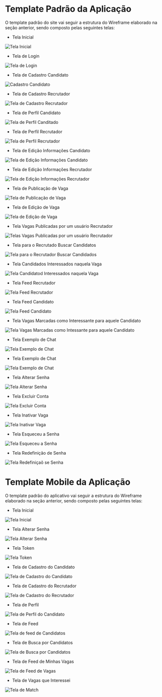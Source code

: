 # Template Padrão da Aplicação

O template padrão do site vai seguir a estrutura do Wireframe elaborado na seção anterior, sendo composto pelas seguintes telas:

- Tela Inicial

![Tela Inicial](img/templates-ui/home-page.png)

- Tela de Login

![Tela de Login](img/templates-ui/login.png)

- Tela de Cadastro Candidato

![Cadastro Candidato](img/templates-ui/cadastro-candidato.png)

- Tela de Cadastro Recrutador

![Tela de Cadastro Recrutador](img/templates-ui/cadastro-inicial.png)

- Tela de Perfil Candidato

![Tela de Perfil Canditado](img/templates-ui/perfil-candidato.png)

- Tela de Perfil Recrutador

![Tela de Perfil Recrutador](img/templates-ui/perfil-recrutador.png)

- Tela de Edição Informações Candidato

![Tela de Edição Informações Candidato](img/templates-ui/editar-infos.png)

- Tela de Edição Informações Recrutador

![Tela de Edição Informações Recrutador](img/templates-ui/editar-infos-2.png)

- Tela de Publicação de Vaga

![Tela de Publicação de Vaga](img/templates-ui/publicar-vaga.png)

- Tela de Edição de Vaga

![Tela de Edição de Vaga](img/templates-ui/editar-vaga.png)

- Tela Vagas Publicadas por um usuário Recrutador

![Telas Vagas Publicadas por um usuário Recrutador](img/templates-ui/recrutador-minhas-vagas.png)

- Tela para o Recrutado Buscar Candidatos

![Tela para o Recrutador Buscar Candidados](img/templates-ui/recrutador-buscar-candidatos.png)

- Tela Candidados Interessados naquela Vaga

![Tela Candidatod Interessados naquela Vaga](img/templates-ui/candidatos-interessados.png)

- Tela Feed Recrutador

![Tela Feed Recrutador](img/templates-ui/feed-recrutador.png)

- Tela Feed Candidato

![Tela Feed Candidato](img/templates-ui/feed-candidato.png)

- Tela Vagas Marcadas como Interessante para aquele Candidato

![Tela Vagas Marcadas como Intessante para aquele Candidato](img/templates-ui/cadastro-vagas-interessei.png)

- Tela Exemplo de Chat

![Tela Exemplo de Chat](img/templates-ui/chat-1.png)

- Tela Exemplo de Chat

![Tela Exemplo de Chat](img/templates-ui/chat-2.png)

- Tela Alterar Senha

![Tela Alterar Senha](img/templates-ui/alterar-senha.png)

- Tela Excluir Conta

![Tela Excluir Conta](img/templates-ui/excluir-conta.png)

- Tela Inativar Vaga

![Tela Inativar Vaga](img/templates-ui/inativar-vaga.png)

- Tela Esqueceu a Senha

![Tela Esqueceu a Senha](img/templates-ui/esqueceu-senha.png)

- Tela Redefinição de Senha

![Tela Redefiniçaõ se Senha](img/templates-ui/codigo-esqueceu-senha.png)

# Template Mobile da Aplicação

O template padrão do aplicativo vai seguir a estrutura do Wireframe elaborado na seção anterior, sendo composto pelas seguintes telas:

- Tela Inicial

![Tela Inicial](img/templates-ui-mobile/tela-login.png)

- Tela Alterar Senha

![Tela Alterar Senha](img/templates-ui-mobile/tela-esquecisenha1.png)

- Tela Token

![Tela Token](img/templates-ui-mobile/tela-esquecisenha2.png)

- Tela de Cadastro do Candidato

![Tela de Cadastro do Candidato](img/templates-ui-mobile/tela-cadastro-candidato.png)

- Tela de Cadastro do Recrutador

![Tela de Cadastro do Recrutador](img/templates-ui-mobile/tela-cadastro-recrutador.png)

- Tela de Perfil

![Tela de Perfil do Candidato](img/templates-ui-mobile/tela-perfil.png)

- Tela de Feed

![Tela de feed de Candidatos](img/templates-ui-mobile/tela-feed.png)

- Tela de Busca por Candidatos

![Tela de Busca por Candidatos](img/templates-ui-mobile/tela-candidatos.png)

- Tela de Feed de Minhas Vagas

![Tela de Feed de Vagas](img/templates-ui-mobile/tela-minhas-vagas.png)

- Tela de Vagas que Interessei

![Tela de Match](img/templates-ui-mobile/tela-interessei.png)
